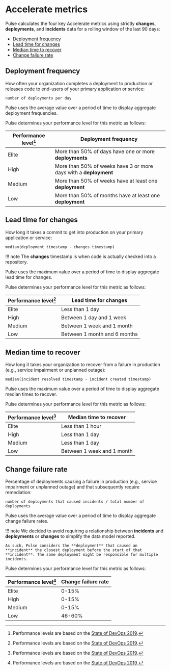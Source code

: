 # Accelerate metrics

Pulse calculates the four key Accelerate metrics using strictly **changes**, **deployments**, and **incidents** data for a rolling window of the last 90 days:

-   [Deployment frequency](#deployment-frequency)
-   [Lead time for changes](#lead-time-for-changes)
-   [Median time to recover](#median-time-to-recover)
-   [Change failure rate](#change-failure-rate)

## Deployment frequency

How often your organization completes a deployment to production or releases code to end-users of your primary application or service:

```text
number of deployments per day
```

Pulse uses the average value over a period of time to display aggregate deployment frequencies.

Pulse determines your performance level for this metric as follows:

| Performance level[^1] | Deployment frequency                                                  |
| --------------------- | --------------------------------------------------------------------- |
| Elite                 | More than 50% of days have one or more **deployments**                |
| High                  | More than 50% of weeks have 3 or more days with a **deployment**      |
| Medium                | More than 50% of weeks have at least one **deployment**               |
| Low                   | More than 50% of months have at least one **deployment**              |

## Lead time for changes

How long it takes a commit to get into production on your primary application or service:

```text
median(deployment timestamp - changes timestamp)
```

!!! note
    The **changes** timestamp is when code is actually checked into a repository.

Pulse uses the maximum value over a period of time to display aggregate lead time for changes.

Pulse determines your performance level for this metric as follows:

| Performance level[^1] | Lead time for changes        |
| --------------------- | ---------------------------- |
| Elite                 | Less than 1 day              |
| High                  | Between 1 day and 1 week     |
| Medium                | Between 1 week and 1 month   |
| Low                   | Between 1 month and 6 months |

## Median time to recover

How long it takes your organization to recover from a failure in production (e.g., service impairment or unplanned outage):

```text
median(incident resolved timestamp - incident created timestamp)
```

Pulse uses the maximum value over a period of time to display aggregate median times to recover.

Pulse determines your performance level for this metric as follows:

| Performance level[^1] | Median time to recover     |
| --------------------- | -------------------------- |
| Elite                 | Less than 1 hour           |
| High                  | Less than 1 day            |
| Medium                | Less than 1 day            |
| Low                   | Between 1 week and 1 month |

## Change failure rate

Percentage of deployments causing a failure in production (e.g., service impairment or unplanned outage) and that subsequently require remediation:

```text
number of deployments that caused incidents / total number of deployments
```

Pulse uses the average value over a period of time to display aggregate change failure rates.

!!! note
    We decided to avoid requiring a relationship between **incidents** and **deployments** or **changes** to simplify the data model reported.

    As such, Pulse considers the **deployment** that caused an **incident** the closest deployment before the start of that **incident**. The same deployment might be responsible for multiple incidents.

Pulse determines your performance level for this metric as follows:

| Performance level[^1] | Change failure rate  |
| --------------------- | -------------------- |
| Elite                 | 0-15%                |
| High                  | 0-15%                |
| Medium                | 0-15%                |
| Low                   | 46-60%               |

[^1]: Performance levels are based on the [State of DevOps 2019](https://services.google.com/fh/files/misc/state-of-devops-2019.pdf).
